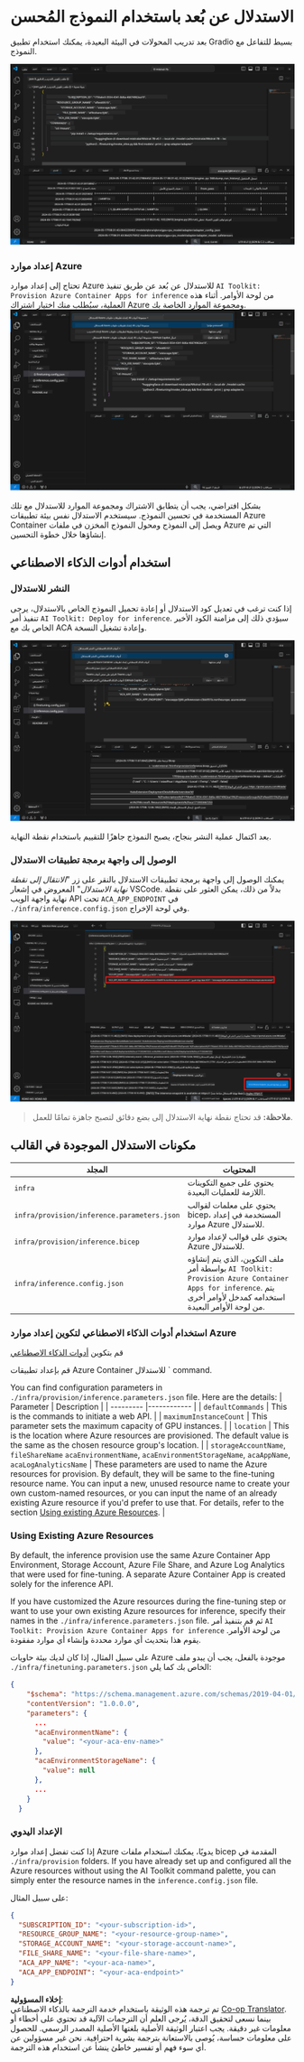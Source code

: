 <!--
CO_OP_TRANSLATOR_METADATA:
{
  "original_hash": "a54cd3d65b6963e4e8ce21e143c3ab04",
  "translation_date": "2025-03-27T08:02:24+00:00",
  "source_file": "md\\01.Introduction\\03\\Remote_Interence.md",
  "language_code": "ar"
}
-->
# الاستدلال عن بُعد باستخدام النموذج المُحسن

بعد تدريب المحولات في البيئة البعيدة، يمكنك استخدام تطبيق Gradio بسيط للتفاعل مع النموذج.

![اكتمال التحسين](../../../../../translated_images/log-finetuning-res.4b3ee593f24d3096742d09375adade22b217738cab93bc1139f224e5888a1cbf.ar.png)

### إعداد موارد Azure
تحتاج إلى إعداد موارد Azure للاستدلال عن بُعد عن طريق تنفيذ `AI Toolkit: Provision Azure Container Apps for inference` من لوحة الأوامر. أثناء هذه العملية، سيُطلب منك اختيار اشتراك Azure ومجموعة الموارد الخاصة بك.  
![إعداد موارد الاستدلال](../../../../../translated_images/command-provision-inference.b294f3ae5764ab45b83246d464ad5329b0de20cf380f75a699b4cc6b5495ca11.ar.png)

بشكل افتراضي، يجب أن يتطابق الاشتراك ومجموعة الموارد للاستدلال مع تلك المستخدمة في تحسين النموذج. سيستخدم الاستدلال نفس بيئة تطبيقات Azure Container ويصل إلى النموذج ومحول النموذج المخزن في ملفات Azure التي تم إنشاؤها خلال خطوة التحسين.

## استخدام أدوات الذكاء الاصطناعي

### النشر للاستدلال  
إذا كنت ترغب في تعديل كود الاستدلال أو إعادة تحميل النموذج الخاص بالاستدلال، يرجى تنفيذ أمر `AI Toolkit: Deploy for inference`. سيؤدي ذلك إلى مزامنة الكود الأخير الخاص بك مع ACA وإعادة تشغيل النسخة.

![النشر للاستدلال](../../../../../translated_images/command-deploy.cb6508c973d6257e649aa4f262d3c170a374da3e9810a4f3d9e03935408a592b.ar.png)

بعد اكتمال عملية النشر بنجاح، يصبح النموذج جاهزًا للتقييم باستخدام نقطة النهاية.

### الوصول إلى واجهة برمجة تطبيقات الاستدلال

يمكنك الوصول إلى واجهة برمجة تطبيقات الاستدلال بالنقر على زر "*الانتقال إلى نقطة نهاية الاستدلال*" المعروض في إشعار VSCode. بدلاً من ذلك، يمكن العثور على نقطة نهاية واجهة الويب API تحت `ACA_APP_ENDPOINT` في `./infra/inference.config.json` وفي لوحة الإخراج.

![نقطة نهاية التطبيق](../../../../../translated_images/notification-deploy.00f4267b7aa6a18cfaaec83a7831b5d09311d5d96a70bb4c9d651ea4a41a8af7.ar.png)

> **ملاحظة:** قد تحتاج نقطة نهاية الاستدلال إلى بضع دقائق لتصبح جاهزة تمامًا للعمل.

## مكونات الاستدلال الموجودة في القالب

| المجلد | المحتويات |
| ------ |--------- |
| `infra` | يحتوي على جميع التكوينات اللازمة للعمليات البعيدة. |
| `infra/provision/inference.parameters.json` | يحتوي على معلمات لقوالب bicep، المستخدمة في إعداد موارد Azure للاستدلال. |
| `infra/provision/inference.bicep` | يحتوي على قوالب لإعداد موارد Azure للاستدلال. |
| `infra/inference.config.json` | ملف التكوين، الذي يتم إنشاؤه بواسطة أمر `AI Toolkit: Provision Azure Container Apps for inference`. يتم استخدامه كمدخل لأوامر أخرى من لوحة الأوامر البعيدة. |

### استخدام أدوات الذكاء الاصطناعي لتكوين إعداد موارد Azure
قم بتكوين [أدوات الذكاء الاصطناعي](https://marketplace.visualstudio.com/items?itemName=ms-windows-ai-studio.windows-ai-studio)

قم بإعداد تطبيقات Azure Container للاستدلال ` command.

You can find configuration parameters in `./infra/provision/inference.parameters.json` file. Here are the details:
| Parameter | Description |
| --------- |------------ |
| `defaultCommands` | This is the commands to initiate a web API. |
| `maximumInstanceCount` | This parameter sets the maximum capacity of GPU instances. |
| `location` | This is the location where Azure resources are provisioned. The default value is the same as the chosen resource group's location. |
| `storageAccountName`, `fileShareName` `acaEnvironmentName`, `acaEnvironmentStorageName`, `acaAppName`,  `acaLogAnalyticsName` | These parameters are used to name the Azure resources for provision. By default, they will be same to the fine-tuning resource name. You can input a new, unused resource name to create your own custom-named resources, or you can input the name of an already existing Azure resource if you'd prefer to use that. For details, refer to the section [Using existing Azure Resources](../../../../../md/01.Introduction/03). |

### Using Existing Azure Resources

By default, the inference provision use the same Azure Container App Environment, Storage Account, Azure File Share, and Azure Log Analytics that were used for fine-tuning. A separate Azure Container App is created solely for the inference API. 

If you have customized the Azure resources during the fine-tuning step or want to use your own existing Azure resources for inference, specify their names in the `./infra/inference.parameters.json` file. ثم قم بتنفيذ أمر `AI Toolkit: Provision Azure Container Apps for inference` من لوحة الأوامر. يقوم هذا بتحديث أي موارد محددة وإنشاء أي موارد مفقودة.

على سبيل المثال، إذا كان لديك بيئة حاويات Azure موجودة بالفعل، يجب أن يبدو ملف `./infra/finetuning.parameters.json` الخاص بك كما يلي:

```json
{
    "$schema": "https://schema.management.azure.com/schemas/2019-04-01/deploymentParameters.json#",
    "contentVersion": "1.0.0.0",
    "parameters": {
      ...
      "acaEnvironmentName": {
        "value": "<your-aca-env-name>"
      },
      "acaEnvironmentStorageName": {
        "value": null
      },
      ...
    }
  }
```

### الإعداد اليدوي  
إذا كنت تفضل إعداد موارد Azure يدويًا، يمكنك استخدام ملفات bicep المقدمة في `./infra/provision` folders. If you have already set up and configured all the Azure resources without using the AI Toolkit command palette, you can simply enter the resource names in the `inference.config.json` file.

على سبيل المثال:

```json
{
  "SUBSCRIPTION_ID": "<your-subscription-id>",
  "RESOURCE_GROUP_NAME": "<your-resource-group-name>",
  "STORAGE_ACCOUNT_NAME": "<your-storage-account-name>",
  "FILE_SHARE_NAME": "<your-file-share-name>",
  "ACA_APP_NAME": "<your-aca-name>",
  "ACA_APP_ENDPOINT": "<your-aca-endpoint>"
}
```

**إخلاء المسؤولية**:  
تم ترجمة هذه الوثيقة باستخدام خدمة الترجمة بالذكاء الاصطناعي [Co-op Translator](https://github.com/Azure/co-op-translator). بينما نسعى لتحقيق الدقة، يُرجى العلم أن الترجمات الآلية قد تحتوي على أخطاء أو معلومات غير دقيقة. يجب اعتبار الوثيقة الأصلية بلغتها الأصلية المصدر الرسمي. للحصول على معلومات حساسة، يُوصى بالاستعانة بترجمة بشرية احترافية. نحن غير مسؤولين عن أي سوء فهم أو تفسير خاطئ ينشأ عن استخدام هذه الترجمة.